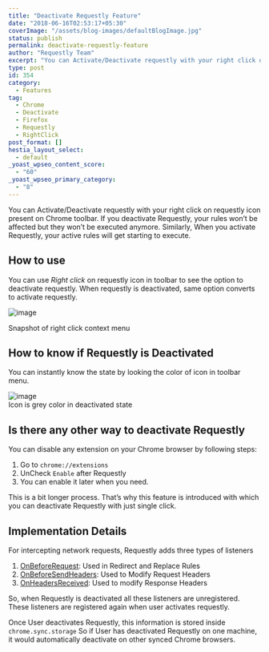 ```yaml
---
title: "Deactivate Requestly Feature"
date: "2018-06-16T02:53:17+05:30"
coverImage: "/assets/blog-images/defaultBlogImage.jpg"
status: publish
permalink: deactivate-requestly-feature
author: "Requestly Team"
excerpt: "You can Activate/Deactivate requestly with your right click on requestly icon present on Chrome toolbar. If you deactivate Requestly, your rules won’t be affected but they won’t be executed anymore"
type: post
id: 354
category:
  - Features
tag:
  - Chrome
  - Deactivate
  - Firefox
  - Requestly
  - RightClick
post_format: []
hestia_layout_select:
  - default
_yoast_wpseo_content_score:
  - "60"
_yoast_wpseo_primary_category:
  - "8"
---
```


<span>You can Activate/Deactivate requestly with your right click on requestly icon present on Chrome toolbar. If you deactivate Requestly, your rules won’t be affected but they won’t be executed anymore. Similarly, When you activate Requestly, your active rules will get starting to execute.</span>

## How to use

You can use<span> </span>_Right click_<span> </span>on requestly icon in toolbar to see the option to deactivate requestly. When requestly is deactivated, same option converts to activate requestly.

![image](https://app.requestly.in/content/images/deactivate-option-in-menu.png)

Snapshot of right click context menu

## How to know if Requestly is Deactivated

You can instantly know the state by looking the color of icon in toolbar menu.

![image](https://app.requestly.in/content/images/256x256_greyscale.png)  
Icon is grey color in deactivated state

## Is there any other way to deactivate Requestly

You can disable any extension on your Chrome browser by following steps:

1. Go to<span> </span>`chrome://extensions`
2. UnCheck<span> </span>`Enable`<span> </span>after Requestly
3. You can enable it later when you need.

This is a bit longer process. That’s why this feature is introduced with which you can deactivate Requestly with just single click.

## Implementation Details

For intercepting network requests, Requestly adds three types of listeners

1. [OnBeforeRequest](https://developer.chrome.com/extensions/webRequest#event-onBeforeRequest): Used in Redirect and Replace Rules
2. [OnBeforeSendHeaders](https://developer.chrome.com/extensions/webRequest#type-OnSendHeadersOptions): Used to Modify Request Headers
3. [OnHeadersReceived](https://developer.chrome.com/extensions/webRequest#event-onHeadersReceived): Used to modify Response Headers

So, when Requestly is deactivated all these listeners are unregistered. These listeners are registered again when user activates requestly.

Once User deactivates Requestly, this information is stored inside<span> </span>`chrome.sync.storage`<span> </span>So if User has deactivated Requestly on one machine, it would automatically deactivate on other synced Chrome browsers.
